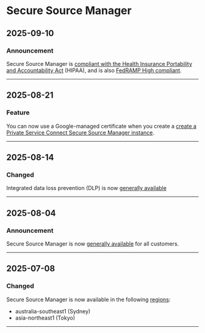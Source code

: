 # Secure Source Manager

## 2025-09-10

### Announcement

Secure Source Manager is [compliant with the Health Insurance Portability and Accountability Act](https://cloud.google.com/security/compliance/hipaa) (HIPAA), and is also [FedRAMP High compliant](https://cloud.google.com/security/compliance/fedramp).

---
## 2025-08-21

### Feature

You can now use a Google-managed certificate when you create a [create a Private Service Connect Secure Source Manager instance](https://cloud.google.com/secure-source-manager/docs/create-private-service-connect-instance#create-private-service-connect-instance).

---
## 2025-08-14

### Changed

Integrated data loss prevention (DLP) is now [generally available](https://cloud.google.com/products#product-launch-stages)

---
## 2025-08-04

### Announcement

Secure Source Manager is now [generally available](https://cloud.google.com/products#product-launch-stages) for all customers.

---
## 2025-07-08

### Changed

Secure Source Manager is now available in the following [regions](https://cloud.google.com/secure-source-manager/docs/locations#regions):

* australia-southeast1 (Sydney)
* asia-northeast1 (Tokyo)

---
